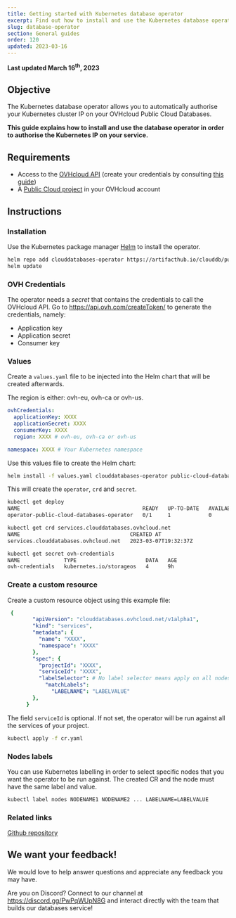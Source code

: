 ```yaml
---
title: Getting started with Kubernetes database operator
excerpt: Find out how to install and use the Kubernetes database operator 
slug: database-operator
section: General guides
order: 120
updated: 2023-03-16
---
```


**Last updated March 16<sup>th</sup>, 2023**

## Objective

The Kubernetes database operator allows you to automatically authorise your Kubernetes cluster IP on your OVHcloud Public Cloud Databases.

**This guide explains how to install and use the database operator in order to authorise the Kubernetes IP on your service.**

## Requirements

- Access to the [OVHcloud API](https://api.ovh.com/) (create your credentials by consulting [this guide](https://docs.ovh.com/fr/api/first-steps-with-ovh-api/))
- A [Public Cloud project](https://www.ovhcloud.com/fr/public-cloud/) in your OVHcloud account

## Instructions

### Installation

Use the Kubernetes package manager [Helm](https://helm.sh) to install the operator.

```bash
helm repo add clouddatabases-operator https://artifacthub.io/clouddb/public-cloud-databases-operator
helm update
```

### OVH Credentials

The operator needs a *secret* that contains the credentials to call the OVHcloud API. Go to <https://api.ovh.com/createToken/> to generate the credentials, namely:

- Application key
- Application secret
- Consumer key

### Values

Create a `values.yaml` file to be injected into the Helm chart that will be created afterwards.

The region is either: ovh-eu, ovh-ca or ovh-us.

```yaml
ovhCredentials:
  applicationKey: XXXX
  applicationSecret: XXXX
  consumerKey: XXXX
  region: XXXX # ovh-eu, ovh-ca or ovh-us

namespace: XXXX # Your Kubernetes namespace
```

Use this values file to create the Helm chart:

```bash
helm install -f values.yaml clouddatabases-operator public-cloud-databases-operator
```

This will create the `operator`, `crd` and `secret`.

```bash
kubectl get deploy
NAME                                       READY   UP-TO-DATE   AVAILABLE   AGE
operator-public-cloud-databases-operator   0/1     1            0           11h

kubectl get crd services.clouddatabases.ovhcloud.net
NAME                                   CREATED AT
services.clouddatabases.ovhcloud.net   2023-03-07T19:32:37Z

kubectl get secret ovh-credentials
NAME              TYPE                      DATA   AGE
ovh-credentials   kubernetes.io/storageos   4      9h
```

### Create a custom resource

Create a custom resource object using this example file:

```yaml
 {
        "apiVersion": "clouddatabases.ovhcloud.net/v1alpha1",
        "kind": "services",
        "metadata": {
          "name": "XXXX",
          "namespace": "XXXX"
        },
        "spec": {
          "projectId": "XXXX",
          "serviceId": "XXXX",
          "labelSelector": # No label selector means apply on all nodes
            "matchLabels":
              "LABELNAME": "LABELVALUE"
        },
      }
```

The field `serviceId` is optional. If not set, the operator will be run against all the services of your project.

```bash
kubectl apply -f cr.yaml
```

### Nodes labels

You can use Kubernetes labelling in order to select specific nodes that you want the operator to be run against. 
The created CR and the node must have the same label and value.

```bash
kubectl label nodes NODENAME1 NODENAME2 ... LABELNAME=LABELVALUE
```

### Related links
 
[Github repository](https://github.com/ovh/public-cloud-databases-operator)

## We want your feedback!

We would love to help answer questions and appreciate any feedback you may have.

Are you on Discord? Connect to our channel at <https://discord.gg/PwPqWUpN8G> and interact directly with the team that builds our databases service!